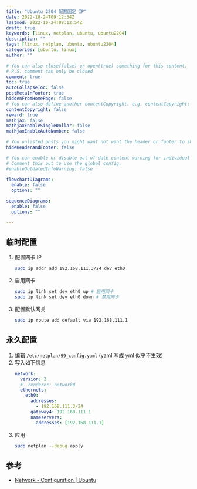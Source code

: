 ```yaml
---
title: "Ubuntu 2204 配置固定 IP"
date: 2022-10-24T09:12:54Z
lastmod: 2022-10-24T09:12:54Z
draft: true
keywords: [linux, netplan, ubuntu, ubuntu2204]
description: ""
tags: [linux, netplan, ubuntu, ubuntu2204]
categories: [ubuntu, linux]
author: ""

# You can also close(false) or open(true) something for this content.
# P.S. comment can only be closed
comment: true
toc: true
autoCollapseToc: false
postMetaInFooter: true
hiddenFromHomePage: false
# You can also define another contentCopyright. e.g. contentCopyright: "This is another copyright."
contentCopyright: false
reward: true
mathjax: false
mathjaxEnableSingleDollar: false
mathjaxEnableAutoNumber: false

# You unlisted posts you might want not want the header or footer to show
hideHeaderAndFooter: false

# You can enable or disable out-of-date content warning for individual post.
# Comment this out to use the global config.
#enableOutdatedInfoWarning: false

flowchartDiagrams:
  enable: false
  options: ""

sequenceDiagrams: 
  enable: false
  options: ""

---
```

## 临时配置

1. 配置网卡 IP
    ```bash
    sudo ip addr add 192.168.111.3/24 dev eth0
    ```
1. 启用网卡
    ```bash
    sudo ip link set dev eth0 up # 启用网卡
    sudo ip link set dev eth0 down # 禁用网卡
    ```
1. 配置默认网关
    ```bash
    sudo ip route add default via 192.168.111.1
    ```

## 永久配置

1. 编辑 `/etc/netplan/99_config.yaml` (yaml 写成 yml 似乎不生效)
2. 写入如下信息
    ```yaml
    network:
      version: 2
      #  renderer: networkd
      ethernets:
        eth0:
          addresses:
            - 192.168.111.3/24
          gateway4: 192.168.111.1
          nameservers:
            addresses: [192.168.111.1]
    ```
1. 应用
    ```bash
    sudo netplan --debug apply
    ```

## 参考

- [Network - Configuration | Ubuntu](https://ubuntu.com/server/docs/network-configuration)
